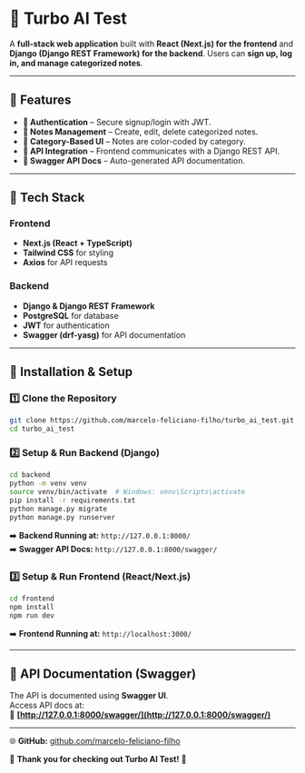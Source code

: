 # 🚀 Turbo AI Test

A **full-stack web application** built with **React (Next.js) for the frontend** and **Django (Django REST Framework) for the backend**. Users can **sign up, log in, and manage categorized notes**.

---

## 📌 Features

- **🔐 Authentication** – Secure signup/login with JWT.
- **📝 Notes Management** – Create, edit, delete categorized notes.
- **🎨 Category-Based UI** – Notes are color-coded by category.
- **🚀 API Integration** – Frontend communicates with a Django REST API.
- **📄 Swagger API Docs** – Auto-generated API documentation.

---

## 📌 Tech Stack

### **Frontend**
- **Next.js (React + TypeScript)**
- **Tailwind CSS** for styling
- **Axios** for API requests

### **Backend**
- **Django & Django REST Framework**
- **PostgreSQL** for database
- **JWT** for authentication
- **Swagger (drf-yasg)** for API documentation

---

## 📌 Installation & Setup

### **1️⃣ Clone the Repository**
```sh
git clone https://github.com/marcelo-feliciano-filho/turbo_ai_test.git
cd turbo_ai_test
```

### **2️⃣ Setup & Run Backend (Django)**
```sh
cd backend
python -m venv venv
source venv/bin/activate  # Windows: venv\Scripts\activate
pip install -r requirements.txt
python manage.py migrate
python manage.py runserver
```
➡️ **Backend Running at:** `http://127.0.0.1:8000/`  
➡️ **Swagger API Docs:** `http://127.0.0.1:8000/swagger/`

### **3️⃣ Setup & Run Frontend (React/Next.js)**
```sh
cd frontend
npm install
npm run dev
```
➡️ **Frontend Running at:** `http://localhost:3000/`

---

## 📌 API Documentation (Swagger)
The API is documented using **Swagger UI**.  
Access API docs at:  
🔗 **[http://127.0.0.1:8000/swagger/](http://127.0.0.1:8000/swagger/)**  


---
🌐 **GitHub:** [github.com/marcelo-feliciano-filho](https://github.com/marcelo-feliciano-filho)  

🚀 **Thank you for checking out Turbo AI Test!** 🚀
